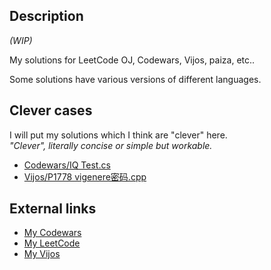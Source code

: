 ## Description

_(WIP)_

My solutions for LeetCode OJ, Codewars, Vijos, paiza, etc..

Some solutions have various versions of different languages.

## Clever cases

I will put my solutions which I think are "clever" here.<br/>
_"Clever", literally concise or simple but workable._

* [Codewars/IQ Test.cs](https://github.com/Equim-chan/My-OJ-Solutions/blob/master/Codewars/IQ%20Test.cs)
* [Vijos/P1778 vigenere密码.cpp](https://github.com/Equim-chan/My-OJ-Solutions/blob/master/Vijos/P1778%20vigenere%E5%AF%86%E7%A0%81.cpp)


## External links

* [My Codewars](https://www.codewars.com/users/Equim-chan/stats)
* [My LeetCode](https://leetcode.com/problems/single-number-ii/)
* [My Vijos](https://vijos.org/user/108911)
